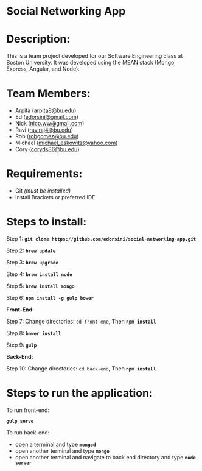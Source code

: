 # Social Networking App

# Description:
This is a team project developed for our Software Engineering class at Boston University.  It was developed using the MEAN stack (Mongo, Express, Angular, and Node).

# Team Members:

* Arpita (arpita8@bu.edu)
* Ed (edorsini@gmail.com)
* Nick (nico.ww@gmail.com)
* Ravi (raviraj4@bu.edu)
* Rob (robgomez@bu.edu)
* Michael (michael_eskowitz@yahoo.com)
* Cory (coryds86@bu.edu)

# Requirements:

- Git _(must be installed)_
- install Brackets or preferred IDE

# Steps to install: 

Step 1: **`git clone https://github.com/edorsini/social-networking-app.git`**

Step 2: **`brew update`**

Step 3: **`brew upgrade`**

Step 4: **`brew install node`**

Step 5: **`brew install mongo`**

Step 6: **`npm install -g gulp bower`**

**Front-End:**

Step 7: Change directories: `cd front-end`, Then **`npm install`**

Step 8: **`bower install`**

Step 9: **`gulp`**

**Back-End:**

Step 10: Change directories: `cd back-end`, Then **`npm install`**

# Steps to run the application:

To run front-end:

**`gulp serve`**

To run back-end:

- open a terminal and type **`mongod`**
- open another terminal and type **`mongo`**
- open another terminal and navigate to back end directory and type **`node server`**
